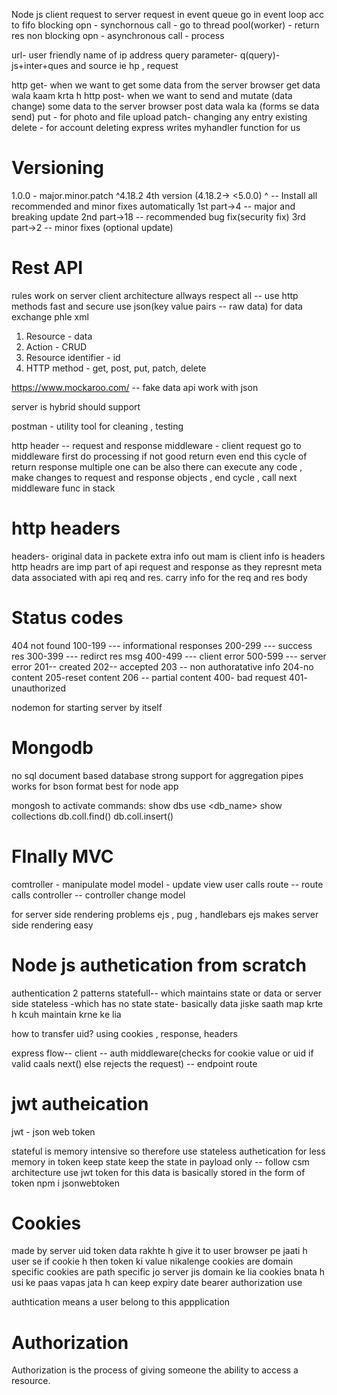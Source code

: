Node js
 client request to server 
 request in event queue  go in event loop acc to fifo 
 blocking opn - synchornous call - go to thread pool(worker) - return res
 non blocking opn - asynchronous call - process

 url- user friendly name of ip address
 query parameter- q(query)- js+inter+ques and source ie hp , request 

 http get- when we want to get some data from the server  browser get data wala kaam krta h
 http post- when we want to send and mutate (data change) some data to the server  browser post data wala ka (forms se data send)
 put - for photo and file upload
 patch- changing any entry existing
 delete - for account deleting
  express writes myhandler function for us

  # Versioning
  1.0.0 - major.minor.patch
  ^4.18.2 4th version (4.18.2-> <5.0.0)
  ^ -- Install all recommended and minor fixes automatically
   1st part->4 -- major and breaking update
   2nd part->18 -- recommended bug fix(security fix)
   3rd part->2 -- minor fixes (optional update)

   # Rest API
   rules
   work on server client architecture
    allways respect all -- use http methods
   fast and secure
   use json(key value pairs -- raw data) for data exchange phle xml
   1. Resource - data
   2. Action - CRUD
   3. Resource identifier - id
   4. HTTP method - get, post, put, patch, delete

   https://www.mockaroo.com/  -- fake data api
   work with json

   server is hybrid should support

   postman - utility tool for cleaning , testing

http header --  request and response
middleware - client request go to middleware first do processing if not good return even end this cycle of return response 
multiple one can be also there 
can execute any code , make changes to request and response objects , end cycle , call next middleware func in stack

# http headers
headers- original data in packete extra info out mam is client info is headers
http headrs are imp part of api request and response as they represnt meta data associated with api req and res.
carry info for the req and res body

# Status codes
 404 not found
100-199 --- informational responses
200-299 --- success res
300-399 --- redirct res msg
400-499 --- client error
500-599 --- server error
 201-- created
 202-- accepted
 203 -- non authoratative info
 204-no content
 205-reset content
 206 -- partial content
 400- bad request
 401- unauthorized

 nodemon for starting server by itself

 # Mongodb
 no sql document based database
 strong support for aggregation pipes
 works for bson format
 best for node app

 mongosh to activate
 commands: 
 show dbs
 use <db_name>
 show collections
 db.coll.find()
 db.coll.insert()

 # FInally MVC
 comtroller - manipulate model
 model - update view
 user calls route -- route calls controller -- controller change model

 for server side rendering problems
 ejs ,  pug , handlebars
ejs makes server side rendering easy

# Node js authetication from scratch
authentication 2 patterns
statefull-- which maintains state or data or server side
stateless -which has no state
state- basically data jiske saath map krte h kcuh maintain krne ke lia

how to transfer uid?
using cookies , response, headers

express flow-- client -- auth middleware(checks for cookie value or uid if valid caals next() else rejects the request) -- endpoint route

# jwt autheication
jwt - json web token

stateful is memory intensive
so therefore use stateless authetication for less memory 
in token keep state
keep the state in payload only -- follow csm architecture
use jwt token for this
data is basically stored in the form of token
npm i jsonwebtoken

# Cookies
made by server
uid token data rakhte h give it to user
browser pe jaati h user se
if cookie h then token ki value nikalenge
cookies are domain specific
cookies are path specific
jo server jis domain ke lia cookies bnata h usi ke paas vapas jata h
can keep expiry date
bearer authorization use

authtication means a user belong to this appplication

# Authorization
Authorization is the process of giving someone the ability to access a resource.